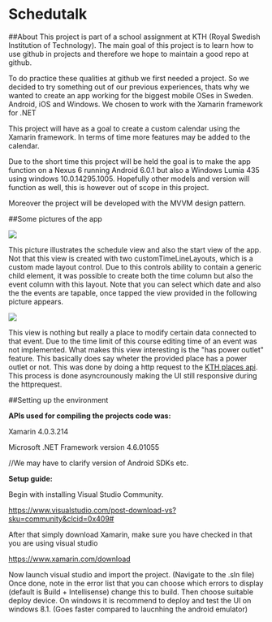 # Schedutalk

##About
This project is part of a school assignment at KTH (Royal Swedish Institution of Technology). The main goal of this project is to learn how to use github in projects and therefore we hope to maintain a good repo at github.

To do practice these qualities at github we first needed a project. So we decided to try something out of our previous experiences, thats why we wanted to create an app working for the biggest mobile OSes in Sweden. Android, iOS and Windows.
We chosen to work with the Xamarin framework for .NET

This project will have as a goal to create a custom calendar using the Xamarin framework. In terms of time more features may be added to the calendar.

Due to the short time this project will be held the goal is to make the app function on a  Nexus 6 running Android 6.0.1 but also a Windows Lumia 435 using windows 10.0.14295.1005. Hopefully other models and version will function as well, this is however out of scope in this project.

Moreover the project will be developed with the MVVM design pattern.

##Some pictures of the app

![](http://i.imgur.com/fYHGHjV.png)

This picture illustrates the schedule view and also the start view of the app. Not that this view is created with two customTimeLineLayouts, which is a custom made layout control. Due to this controls ability to contain a generic child element, it was possible to create both the time column but also the event column with this layout. Note that you can select which date and also the the events are tapable, once tapped the view provided in the following picture appears. 

![](http://i.imgur.com/7cAKfkO.png)

This view is nothing but really a place to modify certain data connected to that event. Due to the time limit of this course editing time of an event was not implemented.
What makes this view interesting is the "has power outlet" feature. This basically does say wheter the provided place has a power outlet or not. This was done by doing a http request to the [KTH places api](https://www.kth.se/api/places/swagger/?url=/api/places/swagger.json).
This process is done asyncrounously making the UI still responsive during the httprequest.


##Setting up the environment

**APIs used for compiling the projects code was:**

Xamarin 4.0.3.214

Microsoft .NET Framework version 4.6.01055

//We may have to clarify version of Android SDKs etc.

**Setup guide:**

Begin with installing Visual Studio Community.

https://www.visualstudio.com/post-download-vs?sku=community&clcid=0x409#

After that simply download Xamarin, make sure you have checked in that you are using visual studio

https://www.xamarin.com/download

Now launch visual studio and import the project. (Navigate to the .sln file)
Once done, note in the error list that you can choose which errors to display (default is Build + Intellisense) change this to build.
Then choose suitable deploy device. On windows it is recommend to deploy and test the UI on windows 8.1. (Goes faster compared to laucnhing the android emulator)
